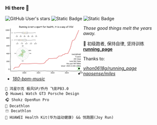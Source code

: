 ### Hi there 👋

![GitHub User's stars](https://img.shields.io/github/stars/tiny656?style=for-the-badge&logo=github)
![Static Badge](https://img.shields.io/badge/telegram-realtiny656-blue?style=for-the-badge&logo=telegram&link=https%3A%2F%2Ft.me%2FdGlueTY1Ng)
![Static Badge](https://img.shields.io/badge/mail-tiny656%40hotmail.com-blue?style=for-the-badge&logo=maildotru&link=mailto%3Atiny656%40hotmail.com)

<img align="left" alt="tiny656'miles" src="https://raw.githubusercontent.com/tiny656/miles/master/miles.svg" width="50%" />

*Those good things melt the years away.*

🏃 初级跑者, 保持自律, 坚持训练 **[running_page](https://tiny656.github.io/running_page/)**

Thanks to:
- *[yihon0618g/running_page](https://github.com/yihong0618/running_page)*
- *[naosense/miles](https://github.com/naosense/miles)*
- *[180-bpm-music](https://space.bilibili.com/15276235/channel/collectiondetail?sid=250115)*

```
👟 鸿星尔克 极风SP/乔丹 飞影PB3.0
⌚ Huawei Watch GT3 Porsche Design
🎧 Shokz OpenRun Pro
🎽 Decathlon
🩳 Decathlon
📱 HUAWEI Health Kit(华为运动健康) && 悦跑圈(Joy Run)
```
